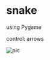 # snake

using Pygame

control: arrows

![pic](https://pp.userapi.com/c845322/v845322224/9c024/Ieep6GKflHc.jpg)
